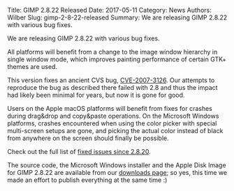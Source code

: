 Title: GIMP 2.8.22 Released
Date: 2017-05-11
Category: News
Authors: Wilber
Slug: gimp-2-8-22-released
Summary: We are releasing GIMP 2.8.22 with various bug fixes.

We are releasing GIMP 2.8.22 with various bug fixes. 

All platforms will benefit from a change to the image window hierarchy in single window mode, which improves painting performance of certain GTK+ themes are used.

This version fixes an ancient CVS bug, [CVE-2007-3126](https://nvd.nist.gov/vuln/detail/CVE-2007-3126). Our attempts to reproduce the bug as described there failed with 2.8 and thus the impact had likely been minimal for years, but now it is gone for good.

Users on the Apple macOS platforms will benefit from fixes for crashes during drag&drop and copy&paste operations. On the Microsoft Windows platforms, crashes encountered when using the color picker with special multi-screen setups are gone, and picking the actual color instead of black from anywhere on the screen should finally be possible.

Check out the full list of [fixed issues since 2.8.20](https://git.gnome.org/browse/gimp/plain/NEWS?h=GIMP_2_8_22).

The source code, the Microsoft Windows installer and the Apple Disk Image for GIMP 2.8.22 are available from our [downloads page](/downloads/); so yes, this time we made an effort to publish everything at the same time :)